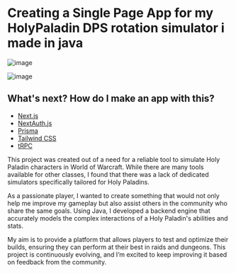 # Creating a Single Page App for my HolyPaladin DPS rotation simulator i made in java
![image](https://github.com/user-attachments/assets/3958379d-a6b0-4827-8877-4c2559f72db6)

![image](https://github.com/user-attachments/assets/dd08f81f-a737-4a7d-b800-2ae2c9b7d2ae)




## What's next? How do I make an app with this?


- [Next.js](https://nextjs.org)
- [NextAuth.js](https://next-auth.js.org)
- [Prisma](https://prisma.io)
- [Tailwind CSS](https://tailwindcss.com)
- [tRPC](https://trpc.io)


This project was created out of a need for a reliable tool to simulate Holy Paladin characters in World of Warcraft. While there are many tools available for other classes, I found that there was a lack of dedicated simulators specifically tailored for Holy Paladins.

As a passionate player, I wanted to create something that would not only help me improve my gameplay but also assist others in the community who share the same goals. Using Java, I developed a backend engine that accurately models the complex interactions of a Holy Paladin's abilities and stats.

My aim is to provide a platform that allows players to test and optimize their builds, ensuring they can perform at their best in raids and dungeons. This project is continuously evolving, and I’m excited to keep improving it based on feedback from the community.
